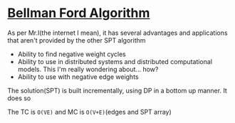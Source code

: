 # [Bellman Ford Algorithm](#)

As per Mr.I(the internet I mean), it has several advantages and applications that aren't provided by the other SPT algorithm
- Ability to find negative weight cycles
- Ability to use in distributed systems and distributed computational models. This I'm really wondering about... how?
- Ability to use with negative edge weights

The solution(SPT) is built incrementally, using DP in a bottom up manner. It does so

The TC is `O(VE)` and MC is `O(V+E)`(edges and SPT array)